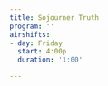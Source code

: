 ```yaml
---
title: Sojourner Truth
program: ''
airshifts:
- day: Friday
  start: 4:00p
  duration: '1:00'

---
```

